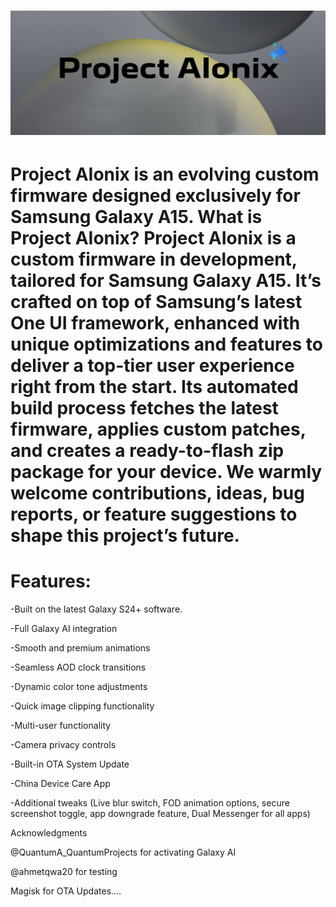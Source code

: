 <h1 align="center">
  <img loading="lazy" src="Project AIonix/kapak.png"/>
  <h1/>
Project AIonix is an evolving custom firmware designed exclusively for Samsung Galaxy A15.
What is Project AIonix?
Project AIonix is a custom firmware in development, tailored for Samsung Galaxy A15. It’s crafted on top of Samsung’s latest One UI framework, enhanced with unique optimizations and features to deliver a top-tier user experience right from the start. Its automated build process fetches the latest firmware, applies custom patches, and creates a ready-to-flash zip package for your device.
We warmly welcome contributions, ideas, bug reports, or feature suggestions to shape this project’s future.

# Features:

-Built on the latest Galaxy S24+ software. 

-Full Galaxy AI integration  

-Smooth and premium animations  

-Seamless AOD clock transitions  

-Dynamic color tone adjustments  

-Quick image clipping functionality  

-Multi-user functionality  

-Camera privacy controls  

-Built-in OTA System Update

-China Device Care App

-Additional tweaks (Live blur switch, FOD animation options, secure screenshot toggle, app downgrade feature, Dual Messenger for all apps)  

Acknowledgments

@QuantumA_QuantumProjects for activating Galaxy AI  

@ahmetqwa20 for testing  

Magisk for OTA Updates....

